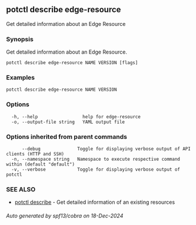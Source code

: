 ## potctl describe edge-resource

Get detailed information about an Edge Resource

### Synopsis

Get detailed information about an Edge Resource.

```
potctl describe edge-resource NAME VERSION [flags]
```

### Examples

```
potctl describe edge-resource NAME VERSION
```

### Options

```
  -h, --help                 help for edge-resource
  -o, --output-file string   YAML output file
```

### Options inherited from parent commands

```
      --debug              Toggle for displaying verbose output of API clients (HTTP and SSH)
  -n, --namespace string   Namespace to execute respective command within (default "default")
  -v, --verbose            Toggle for displaying verbose output of potctl
```

### SEE ALSO

* [potctl describe](potctl_describe.md)	 - Get detailed information of an existing resources

###### Auto generated by spf13/cobra on 18-Dec-2024
